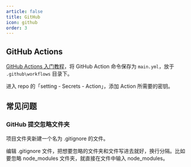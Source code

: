 ```yaml
---
article: false
title: GitHub
icon: github
order: 3
---
```


## GitHub Actions

[GitHub Actions 入门教程](http://www.ruanyifeng.com/blog/2019/09/getting-started-with-github-actions.html)，将 GitHub Action 命令保存为 `main.yml`，放于 `.github\workflows` 目录下。

进入 repo 的「setting - Secrets - Action」，添加 Action 所需要的密钥。

## 常见问题

### GitHub 提交忽略文件夹

项目文件夹新建一个名为 .gitignore 的文件。

编辑 .gitignore 文件，把想要忽略的文件夹和文件写进去就好，换行分隔。比如要忽略 node_modules 文件夹，就直接在文件中输入 node_modules。
